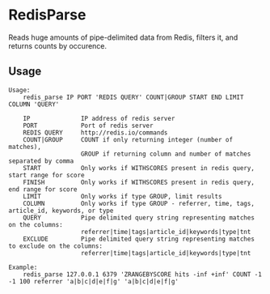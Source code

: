 RedisParse
==========

Reads huge amounts of pipe-delimited data from Redis, filters it, and returns counts by occurence.

Usage
-----

    Usage:
        redis_parse IP PORT 'REDIS QUERY' COUNT|GROUP START END LIMIT COLUMN 'QUERY'

        IP              IP address of redis server
        PORT            Port of redis server
        REDIS QUERY     http://redis.io/commands
        COUNT|GROUP     COUNT if only returning integer (number of matches),
                        GROUP if returning column and number of matches separated by comma
        START           Only works if WITHSCORES present in redis query, start range for score
        FINISH          Only works if WITHSCORES present in redis query, end range for score
        LIMIT           Only works if type GROUP, limit results
        COLUMN          Only works if type GROUP - referrer, time, tags, article_id, keywords, or type
        QUERY           Pipe delimited query string representing matches on the columns:
                        referrer|time|tags|article_id|keywords|type|tnt
        EXCLUDE         Pipe delimited query string representing matches to exclude on the columns:
                        referrer|time|tags|article_id|keywords|type|tnt

    Example:
        redis_parse 127.0.0.1 6379 'ZRANGEBYSCORE hits -inf +inf' COUNT -1 -1 100 referrer 'a|b|c|d|e|f|g' 'a|b|c|d|e|f|g'